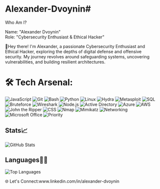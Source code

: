 # Alexander-Dvoynin#
Who Am I?

 Name: "Alexander Dvoynin"<br>
 Role: "Cybersecurity Enthusiast & Ethical Hacker"<br>



 🔧Hey there! I'm Alexander, a passionate Cybersecurity Enthusiast and Ethical Hacker, exploring the depths of digital defense and offensive security. My journey revolves around safeguarding systems, uncovering vulnerabilities, and building resilient architectures.

# 🛠 Tech Arsenal:
<p align="left">
  <img src="https://img.shields.io/badge/-JavaScript-F7DF1E?logo=javascript&logoColor=black" alt="JavaScript" />
  <img src="https://img.shields.io/badge/-Git-F05032?logo=git&logoColor=white" alt="Git" />
  <img src="https://img.shields.io/badge/-Bash-4EAA25?logo=gnubash&logoColor=white" alt="Bash" />
  <img src="https://img.shields.io/badge/-Python-3776AB?logo=python&logoColor=white" alt="Python" />
  <img src="https://img.shields.io/badge/-Linux-FCC624?logo=linux&logoColor=black" alt="Linux" />
  <img src="https://img.shields.io/badge/-Hydra-0078D4?logoColor=white" alt="Hydra" />
  <img src="https://img.shields.io/badge/-Metasploit-4A90E2?logoColor=white" alt="Metasploit" />
  <img src="https://img.shields.io/badge/-SQL-4479A1?logo=postgresql&logoColor=white" alt="SQL" />
  <img src="https://img.shields.io/badge/-Bruteforce-red?logoColor=white" alt="Bruteforce" />
  <img src="https://img.shields.io/badge/-Wireshark-1679A7?logo=wireshark&logoColor=white" alt="Wireshark" />
  <img src="https://img.shields.io/badge/-Node.js-339933?logo=nodedotjs&logoColor=white" alt="Node.js" />
  <img src="https://img.shields.io/badge/-Active%20Directory-0078D4?logo=windows&logoColor=white" alt="Active Directory" />
  <img src="https://img.shields.io/badge/-Azure-0078D4?logo=microsoftazure&logoColor=white" alt="Azure" />
  <img src="https://img.shields.io/badge/-AWS-232F3E?logo=amazonaws&logoColor=white" alt="AWS" />
  <img src="https://img.shields.io/badge/-John%20the%20Ripper-orange?logoColor=white" alt="John the Ripper" />
  <img src="https://img.shields.io/badge/-CSS-1572B6?logo=css3&logoColor=white" alt="CSS" />
  <img src="https://img.shields.io/badge/-Nmap-3776AB?logo=nmap&logoColor=white" alt="Nmap" />
  <img src="https://img.shields.io/badge/-Mimikatz-yellow?logoColor=black" alt="Mimikatz" />
   <img src="https://img.shields.io/badge/-Networking-0078D4?logo=network&logoColor=white" alt="Networking" />
  <img src="https://img.shields.io/badge/-Microsoft%20Office-D83B01?logo=microsoftoffice&logoColor=white" alt="Microsoft Office" />
  <img src="https://img.shields.io/badge/-Priority-blue?logoColor=white" alt="Priority" />
</p>

## Stats📈
![GitHub Stats](https://github-readme-stats.vercel.app/api?username=AlexanderDvoy&show_icons=true&theme=radical)

## Languages🧑‍💻
![Top Languages](https://github-readme-stats.vercel.app/api/top-langs/?username=AlexanderDvoy&layout=compact&theme=radical)
<p> 🌐 Let's Connect:www.linkedin.com/in/alexander-dvoynin</p>



